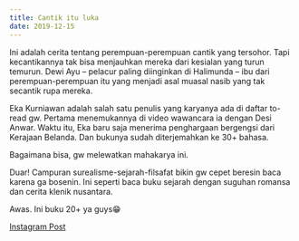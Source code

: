 ```yaml
---
title: Cantik itu luka
date: 2019-12-15
---
```

Ini adalah cerita tentang perempuan-perempuan cantik yang tersohor. Tapi kecantikannya tak bisa menjauhkan mereka dari kesialan yang turun temurun. Dewi Ayu – pelacur paling diinginkan di Halimunda – ibu dari perempuan-perempuan itu yang menjadi asal muasal nasib yang tak secantik rupa mereka.

Eka Kurniawan adalah salah satu penulis yang karyanya ada di daftar to-read gw. Pertama menemukannya di video wawancara ia dengan Desi Anwar. Waktu itu, Eka baru saja menerima penghargaan bergengsi dari Kerajaan Belanda. Dan bukunya sudah diterjemahkan ke 30+ bahasa.

Bagaimana bisa, gw melewatkan mahakarya ini.

Duar! Campuran surealisme-sejarah-filsafat bikin gw cepet beresin baca karena ga bosenin. Ini seperti baca buku sejarah dengan suguhan romansa dan cerita klenik nusantara.

Awas. Ini buku 20+ ya guys😁

[Instagram Post](https://www.instagram.com/p/B5HzwEkguja/)

